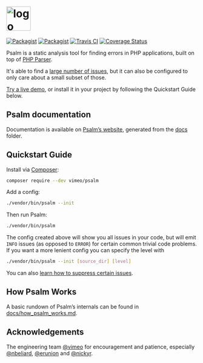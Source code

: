 <h1><a href="https://getpsalm.org"><img src="PsalmLogo.png" height="64" alt="logo" /></a></h1>

[![Packagist](https://img.shields.io/packagist/v/vimeo/psalm.svg)](https://packagist.org/packages/vimeo/psalm)
[![Packagist](https://img.shields.io/packagist/dt/vimeo/psalm.svg)](https://packagist.org/packages/vimeo/psalm)
[![Travis CI](https://img.shields.io/travis/vimeo/psalm/master.svg)](https://travis-ci.org/vimeo/psalm/branches)
[![Coverage Status](https://coveralls.io/repos/github/vimeo/psalm/badge.svg)](https://coveralls.io/github/vimeo/psalm)

Psalm is a static analysis tool for finding errors in PHP applications, built on top of [PHP Parser](https://github.com/nikic/php-parser).

It's able to find a [large number of issues](https://github.com/vimeo/psalm/blob/master/docs/issues.md), but it can also be configured to only care about a small subset of those.

[Try a live demo](https://getpsalm.org/), or install it in your project by following the Quickstart Guide below.

## Psalm documentation

Documentation is available on [Psalm’s website](https://getpsalm.org/docs), generated from the [docs](https://github.com/vimeo/psalm/blob/master/docs) folder. 

## Quickstart Guide

Install via [Composer](https://getcomposer.org/):

```bash
composer require --dev vimeo/psalm
```

Add a config:

```bash
./vendor/bin/psalm --init
```

Then run Psalm:

```bash
./vendor/bin/psalm
```

The config created above will show you all issues in your code, but will emit `INFO` issues (as opposed to `ERROR`) for certain common trivial code problems. If you want a more lenient config you can specify the level with

```bash
./vendor/bin/psalm --init [source_dir] [level]
```

You can also [learn how to suppress certain issues](https://github.com/vimeo/psalm/blob/master/docs/dealing_with_code_issues.md).

## How Psalm Works

A basic rundown of Psalm’s internals can be found in [docs/how_psalm_works.md](https://github.com/vimeo/psalm/blob/master/docs/how_psalm_works.md).

## Acknowledgements

The engineering team [@vimeo](https://github.com/vimeo) for encouragement and patience, especially [@nbeliard](https://github.com/nbeliard), [@erunion](https://github.com/erunion) and [@nickyr](https://github.com/nickyr).
